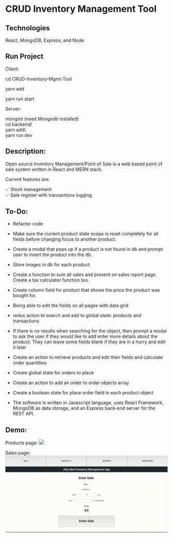 

# CRUD Inventory Management Tool

## Technologies
  React, MongoDB, Express, and Node

## Run Project

Client: <br/>  

cd CRUD-Inventory-Mgmt-Tool </br>

yarn add <br/>

yarn run start <br/>


Server:  <br/>

mongod (need Mongodb installed) <br/>
cd backend/ <br/>
yarn add\ <br/>
yarn run dev <br/>



Description:
------------

Open source Inventory Management/Point of Sale is a web based point of sale system written in React and MERN stack.

Current features are:

✅ Stock management <br/>
✅ Sale register with transactions logging <br/>


To-Do:
------
* Refactor code

* Make sure the current product state scope is reset completely for all fields before changing focus to another product.

* Create a modal that pops up if a product is not found in db and prompt user to insert the product into the db.

* Store images in db for each product.

* Create a function to sum all sales and present on sales report page. Create a tax calculator function too.

* Create column field for product that shows the price the product was bought for. 

* Being able to edit the fields on all pages with data grid

* redux action to search and add to global state: products and transactions 

* If there is no results when searching for the object, then prompt a modal to ask the user if they would like to add enter more details about the product. They can leave some fields blank if they are in a hurry and edit it later

* Create an action to retrieve products and edit their fields and calculate order quantities    

* Create global state for orders to place

* Create an action to add an order to order objects array

* Create a boolean state for place order field in each product object

* The software is written in Javascript language, uses React Framework, MongoDB as data storage, and an Express back-end server for the REST API.

Demo:
-----
Products page:
![](gif_previews/products_page.gif)

Sales page:
![](gif_previews/sales_page.gif)
